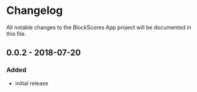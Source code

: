 # Changelog
All notable changes to the BlockScores App project will be documented in this file.

## 0.0.2 - 2018-07-20
### Added
- initial release

